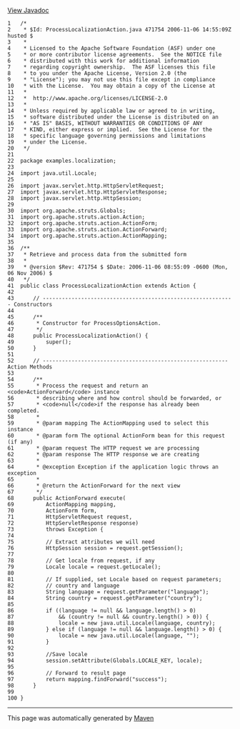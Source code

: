 [View Javadoc](../../../apidocs/examples/localization/ProcessLocalizationAction.html.md)


    1   /*
    2    * $Id: ProcessLocalizationAction.java 471754 2006-11-06 14:55:09Z husted $
    3    *
    4    * Licensed to the Apache Software Foundation (ASF) under one
    5    * or more contributor license agreements.  See the NOTICE file
    6    * distributed with this work for additional information
    7    * regarding copyright ownership.  The ASF licenses this file
    8    * to you under the Apache License, Version 2.0 (the
    9    * "License"); you may not use this file except in compliance
    10   * with the License.  You may obtain a copy of the License at
    11   *
    12   *  http://www.apache.org/licenses/LICENSE-2.0
    13   *
    14   * Unless required by applicable law or agreed to in writing,
    15   * software distributed under the License is distributed on an
    16   * "AS IS" BASIS, WITHOUT WARRANTIES OR CONDITIONS OF ANY
    17   * KIND, either express or implied.  See the License for the
    18   * specific language governing permissions and limitations
    19   * under the License.
    20   */
    21  
    22  package examples.localization;
    23  
    24  import java.util.Locale;
    25  
    26  import javax.servlet.http.HttpServletRequest;
    27  import javax.servlet.http.HttpServletResponse;
    28  import javax.servlet.http.HttpSession;
    29  
    30  import org.apache.struts.Globals;
    31  import org.apache.struts.action.Action;
    32  import org.apache.struts.action.ActionForm;
    33  import org.apache.struts.action.ActionForward;
    34  import org.apache.struts.action.ActionMapping;
    35  
    36  /**
    37   * Retrieve and process data from the submitted form
    38   *
    39   * @version $Rev: 471754 $ $Date: 2006-11-06 08:55:09 -0600 (Mon, 06 Nov 2006) $
    40   */
    41  public class ProcessLocalizationAction extends Action {
    42  
    43      // ------------------------------------------------------------ Constructors
    44  
    45      /**
    46       * Constructor for ProcessOptionsAction.
    47       */
    48      public ProcessLocalizationAction() {
    49          super();
    50      }
    51  
    52      // ---------------------------------------------------------- Action Methods
    53  
    54      /**
    55       * Process the request and return an <code>ActionForward</code> instance
    56       * describing where and how control should be forwarded, or
    57       * <code>null</code>if the response has already been completed.
    58       *
    59       * @param mapping The ActionMapping used to select this instance
    60       * @param form The optional ActionForm bean for this request (if any)
    61       * @param request The HTTP request we are processing
    62       * @param response The HTTP response we are creating
    63       *
    64       * @exception Exception if the application logic throws an exception
    65       *
    66       * @return the ActionForward for the next view
    67       */
    68      public ActionForward execute(
    69          ActionMapping mapping,
    70          ActionForm form,
    71          HttpServletRequest request,
    72          HttpServletResponse response)
    73          throws Exception {
    74  
    75          // Extract attributes we will need
    76          HttpSession session = request.getSession();
    77  
    78          // Get locale from request, if any
    79          Locale locale = request.getLocale();
    80  
    81          // If supplied, set Locale based on request parameters;
    82          // country and language
    83          String language = request.getParameter("language");
    84          String country = request.getParameter("country");
    85  
    86          if ((language != null && language.length() > 0)
    87              && (country != null && country.length() > 0)) {
    88              locale = new java.util.Locale(language, country);
    89          } else if (language != null && language.length() > 0) {
    90              locale = new java.util.Locale(language, "");
    91          }
    92  
    93          //Save locale
    94          session.setAttribute(Globals.LOCALE_KEY, locale);
    95  
    96          // Forward to result page
    97          return mapping.findForward("success");
    98      }
    99  
    100 }

------------------------------------------------------------------------

This page was automatically generated by [Maven](http://maven.apache.org/)
